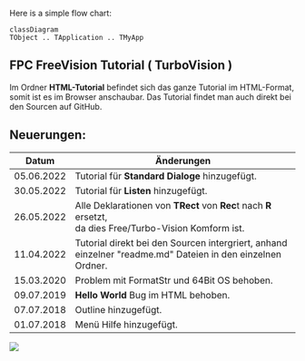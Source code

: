 Here is a simple flow chart:

```mermaid
classDiagram
TObject .. TApplication .. TMyApp
```





## FPC FreeVision Tutorial ( TurboVision )

Im Ordner <b>HTML-Tutorial</b> befindet sich das ganze Tutorial im HTML-Format, somit ist es im Browser anschaubar.
Das Tutorial findet man auch direkt bei den Sourcen auf GitHub.

## Neuerungen:

| Datum | Änderungen 
| :---: | ---
| 05.06.2022 | Tutorial für <b>Standard Dialoge</b> hinzugefügt.
| 30.05.2022 | Tutorial für <b>Listen</b> hinzugefügt.
| 26.05.2022 | Alle Deklarationen von <b>TRect</b> von <b>Rec</b>t nach <b>R</b> ersetzt,<br> da dies Free/Turbo-Vision Komform ist.
| 11.04.2022 | Tutorial direkt bei den Sourcen intergriert, anhand einzelner "readme.md" Dateien in den einzelnen Ordner.
| 15.03.2020 | Problem mit FormatStr und 64Bit OS behoben.
| 09.07.2019 | <b>Hello World</b> Bug im HTML behoben.
| 07.07.2018 | Outline hinzugefügt.
| 01.07.2018 | Menü Hilfe hinzugefügt.

<img src="image.png">



